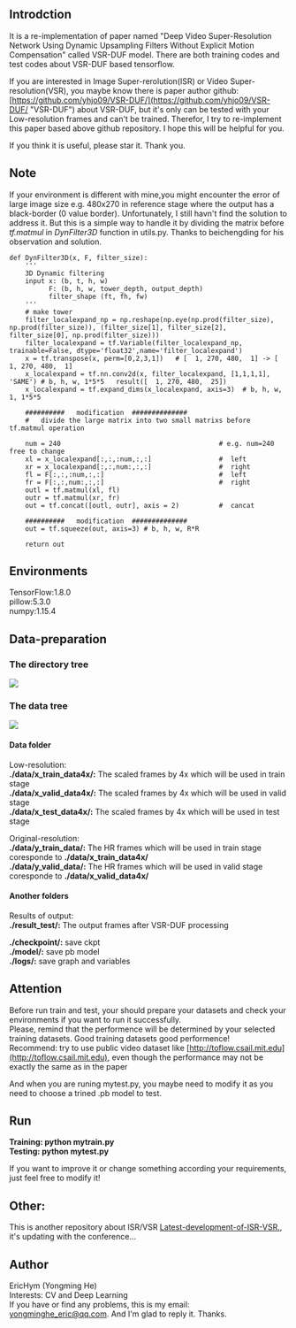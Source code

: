 ## Introdction
It is a re-implementation of paper named "Deep Video Super-Resolution Network Using Dynamic Upsampling Filters Without Explicit Motion Compensation" called VSR-DUF model. There are both training codes and test codes about VSR-DUF based tensorflow.  

If you are interested in Image Super-rerolution(ISR) or Video Super-resolution(VSR), you maybe know there is paper author github: [https://github.com/yhjo09/VSR-DUF/](https://github.com/yhjo09/VSR-DUF/ "VSR-DUF")  about VSR-DUF, but it's only can be tested with your Low-resolution frames and can't be trained. Therefor, I try to re-implement this paper based above github repository. I hope this will be helpful for you. 

If you think it is useful, please star it. Thank you.

## Note
If your environment is different with mine,you might encounter the error of large image size e.g. 480x270 in reference stage where the output has a black-border (0 value border). Unfortunately, I still havn't find the solution to address it. But this is a simple way to handle it by dividing the matrix before *tf.matmul* in *DynFilter3D* function in utils.py. Thanks to beichengding for his observation and solution.
```
def DynFilter3D(x, F, filter_size):
    '''
    3D Dynamic filtering
    input x: (b, t, h, w)
          F: (b, h, w, tower_depth, output_depth)
          filter_shape (ft, fh, fw)
    '''
    # make tower
    filter_localexpand_np = np.reshape(np.eye(np.prod(filter_size), np.prod(filter_size)), (filter_size[1], filter_size[2], filter_size[0], np.prod(filter_size)))
    filter_localexpand = tf.Variable(filter_localexpand_np, trainable=False, dtype='float32',name='filter_localexpand') 
    x = tf.transpose(x, perm=[0,2,3,1])   # [  1, 270, 480,  1] -> [  1, 270, 480,  1] 
    x_localexpand = tf.nn.conv2d(x, filter_localexpand, [1,1,1,1], 'SAME') # b, h, w, 1*5*5   result([  1, 270, 480,  25])
    x_localexpand = tf.expand_dims(x_localexpand, axis=3)  # b, h, w, 1, 1*5*5

    ##########   modification  ##############
    #   divide the large matrix into two small matrixs before tf.matmul operation

    num = 240                                        # e.g. num=240 free to change
    xl = x_localexpand[:,:,:num,:,:]                 #  left
    xr = x_localexpand[:,:,num:,:,:]                 #  right
    fl = F[:,:,:num,:,:]                             #  left
    fr = F[:,:,num:,:,:]                             #  right
    outl = tf.matmul(xl, fl) 
    outr = tf.matmul(xr, fr) 
    out = tf.concat([outl, outr], axis = 2)          #  cancat

    ##########   modification  ##############
    out = tf.squeeze(out, axis=3) # b, h, w, R*R

    return out
```

## Environments
TensorFlow:1.8.0  
pillow:5.3.0  
numpy:1.15.4

## Data-preparation

### The directory tree
![](https://github.com/HymEric/VSR-DUF-Reimplement/blob/master/tree%20png/folder%20tree.png)

### The data tree
![](https://github.com/HymEric/VSR-DUF-Reimplement/blob/master/tree%20png/data%20tree.png)

#### Data folder
Low-resolution:  
**./data/x_train_data4x/:** The scaled frames by 4x which will be used in train stage  
**./data/x_valid_data4x/:** The scaled frames by 4x which will be used in valid stage  
**./data/x_test_data4x/:** The scaled frames by 4x which will be used in test stage

Original-resolution:  
**./data/y_train_data/:** The HR frames which will be used in train stage coresponde to **./data/x_train_data4x/**  
**./data/y_valid_data/:** The HR frames which will be used in valid stage coresponde to **./data/x_valid_data4x/**

#### Another folders

Results of output:  
**./result_test/:** The output frames after VSR-DUF processing

**./checkpoint/:** save ckpt  
**./model/:** save pb model  
**./logs/:** save graph and variables  



## Attention

Before run train and test, your should prepare your datasets and check your environments if you want to run it successfully.   
Please, remind that the performence will be determined by your selected training datasets. Good training datasets good performence!   
Recommend: try to use public video dataset like [http://toflow.csail.mit.edu](http://toflow.csail.mit.edu), even though the performance may not be exactly the same as in the paper

And when you are runing mytest.py, you maybe need to modify it as you need to choose a trined .pb model to test.

## Run
**Training: python mytrain.py  
Testing: python mytest.py**

If you want to improve it or change something according your requirements, just feel free to modify it!

## Other:
This is another repository about ISR/VSR [Latest-development-of-ISR-VSR.](https://github.com/HymEric/latest-development-of-ISR-VSR), it's updating with the conference...

## Author
EricHym (Yongming He)   
Interests: CV and Deep Learning  
If you have or find any problems, this is my email: [yongminghe_eric@qq.com](yongminghe_eric@qq.com). And I'm glad to reply it.
Thanks. 
